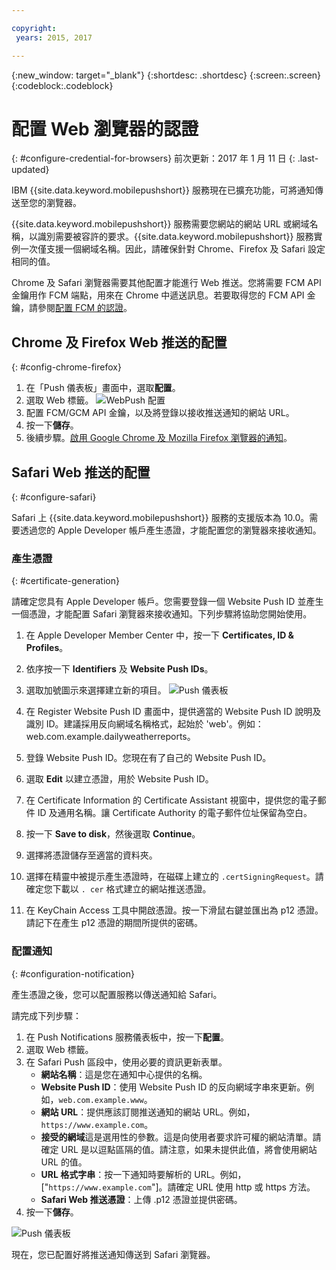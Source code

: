 ```yaml
---

copyright:
 years: 2015, 2017

---
```


{:new_window: target="_blank"}
{:shortdesc: .shortdesc}
{:screen:.screen}
{:codeblock:.codeblock}

# 配置 Web 瀏覽器的認證
{: #configure-credential-for-browsers}
前次更新：2017 年 1 月 11 日
{: .last-updated}

IBM {{site.data.keyword.mobilepushshort}} 服務現在已擴充功能，可將通知傳送至您的瀏覽器。 

{{site.data.keyword.mobilepushshort}} 服務需要您網站的網站 URL 或網域名稱，以識別需要被容許的要求。{{site.data.keyword.mobilepushshort}} 服務實例一次僅支援一個網域名稱。因此，請確保針對 Chrome、Firefox 及 Safari 設定相同的值。 

Chrome 及 Safari 瀏覽器需要其他配置才能進行 Web 推送。您將需要 FCM API 金鑰用作 FCM 端點，用來在 Chrome 中遞送訊息。若要取得您的 FCM API 金鑰，請參閱[配置 FCM 的認證](t_push_provider_android.html)。



## Chrome 及 Firefox Web 推送的配置 
{: #config-chrome-firefox}

1. 在「Push 儀表板」畫面中，選取**配置**。
2. 選取 Web 標籤。
![WebPush 配置](images/webpush_configure.jpg)
3. 配置 FCM/GCM API 金鑰，以及將登錄以接收推送通知的網站 URL。
4. 按一下**儲存**。
5. 後續步驟。[啟用 Google Chrome 及 Mozilla Firefox 瀏覽器的通知](c_enable_push.html)。


## Safari Web 推送的配置 
{: #configure-safari}

Safari 上 {{site.data.keyword.mobilepushshort}} 服務的支援版本為 10.0。需要透過您的 Apple Developer 帳戶產生憑證，才能配置您的瀏覽器來接收通知。

### 產生憑證
{: #certificate-generation}

請確定您具有 Apple Developer 帳戶。您需要登錄一個 Website Push ID 並產生一個憑證，才能配置 Safari 瀏覽器來接收通知。下列步驟將協助您開始使用。

1. 在 Apple Developer Member Center 中，按一下 **Certificates, ID & Profiles**。 
2. 依序按一下 **Identifiers** 及 **Website Push IDs**。
3. 選取加號圖示來選擇建立新的項目。
  ![Push 儀表板](images/safari_1.jpg)

4. 在 Register Website Push ID 畫面中，提供適當的 Website Push ID 說明及識別 ID。建議採用反向網域名稱格式，起始於 'web'。例如：web.com.example.dailyweatherreports。
5. 登錄 Website Push ID。您現在有了自己的 Website Push ID。 
6. 選取 **Edit** 以建立憑證，用於 Website Push ID。
7. 在 Certificate Information 的 Certificate Assistant 視窗中，提供您的電子郵件 ID 及通用名稱。讓 Certificate Authority 的電子郵件位址保留為空白。
8. 按一下 **Save to disk**，然後選取 **Continue**。
9. 選擇將憑證儲存至適當的資料夾。
10. 選擇在精靈中被提示產生憑證時，在磁碟上建立的 `.certSigningRequest`。請確定您下載以 `. cer` 格式建立的網站推送憑證。
11. 在 KeyChain Access 工具中開啟憑證。按一下滑鼠右鍵並匯出為 p12 憑證。請記下在產生 p12 憑證的期間所提供的密碼。


### 配置通知
  {: #configuration-notification}
 
產生憑證之後，您可以配置服務以傳送通知給 Safari。 

請完成下列步驟：

1. 在 Push Notifications 服務儀表板中，按一下**配置**。 
2. 選取 Web 標籤。 
3. 在 Safari Push 區段中，使用必要的資訊更新表單。 
	- **網站名稱**：這是您在通知中心提供的名稱。
	- **Website Push ID**：使用 Website Push ID 的反向網域字串來更新。例如，`web.com.example.www`。
	- **網站 URL**：提供應該訂閱推送通知的網站 URL。例如，`https://www.example.com`。
	- **接受的網域**這是選用性的參數。這是向使用者要求許可權的網站清單。請確定 URL 是以逗點區隔的值。請注意，如果未提供此值，將會使用網站 URL 的值。 
	- **URL 格式字串**：按一下通知時要解析的 URL。例如，["`https://www.example.com`"]。請確定 URL 使用 http 或 https 方法。
	- **Safari Web 推送憑證**：上傳 .p12 憑證並提供密碼。
4. 按一下**儲存**。	

![Push 儀表板](images/push_configure_safari.jpg)	

現在，您已配置好將推送通知傳送到 Safari 瀏覽器。

	
